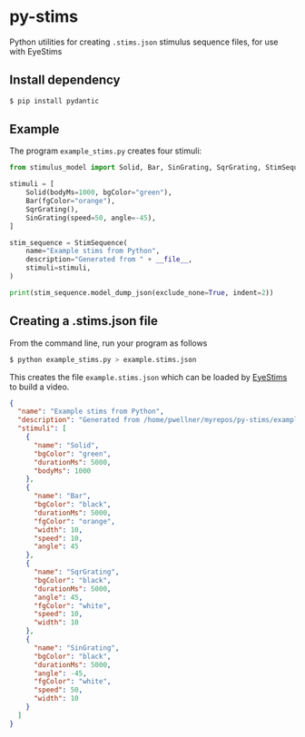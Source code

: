 # py-stims

Python utilities for creating `.stims.json` stimulus sequence files, for use with EyeStims

## Install dependency

```Bash
$ pip install pydantic
```

## Example

The program `example_stims.py` creates four stimuli:

```Python
from stimulus_model import Solid, Bar, SinGrating, SqrGrating, StimSequence

stimuli = [
    Solid(bodyMs=1000, bgColor="green"),
    Bar(fgColor="orange"),
    SqrGrating(),
    SinGrating(speed=50, angle=-45),
]

stim_sequence = StimSequence(
    name="Example stims from Python",
    description="Generated from " + __file__,
    stimuli=stimuli,
)

print(stim_sequence.model_dump_json(exclude_none=True, indent=2))
```

## Creating a .stims.json file

From the command line, run your program as follows

```Bash
$ python example_stims.py > example.stims.json
```

This creates the file `example.stims.json` which can be loaded by [EyeStims](https://github.com/upstate-babino-lab/eye-stims) to build a video.

```JSON
{
  "name": "Example stims from Python",
  "description": "Generated from /home/pwellner/myrepos/py-stims/example_stims.py",
  "stimuli": [
    {
      "name": "Solid",
      "bgColor": "green",
      "durationMs": 5000,
      "bodyMs": 1000
    },
    {
      "name": "Bar",
      "bgColor": "black",
      "durationMs": 5000,
      "fgColor": "orange",
      "width": 10,
      "speed": 10,
      "angle": 45
    },
    {
      "name": "SqrGrating",
      "bgColor": "black",
      "durationMs": 5000,
      "angle": 45,
      "fgColor": "white",
      "speed": 10,
      "width": 10
    },
    {
      "name": "SinGrating",
      "bgColor": "black",
      "durationMs": 5000,
      "angle": -45,
      "fgColor": "white",
      "speed": 50,
      "width": 10
    }
  ]
}
```
